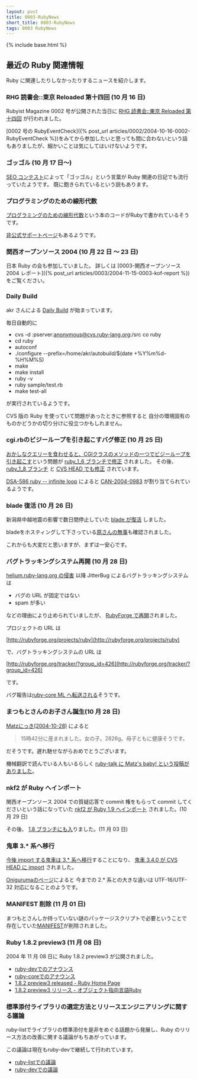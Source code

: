 ```yaml
---
layout: post
title: 0003-RubyNews
short_title: 0003-RubyNews
tags: 0003 RubyNews
---
```

{% include base.html %}


## 最近の Ruby 関連情報

Ruby に関連したりしなかったりするニュースを紹介します。

### RHG 読書会::東京 Reloaded 第十四回 (10 月 16 日)

Rubyist Magazine 0002 号が公開された当日に
[RHG 読書会::東京 Reloaded 第十四回](http://pub.cozmixng.org/~the-rwiki/rw-cgi.rb?cmd=view;name=RHG%C6%C9%BD%F1%B2%F1%3A%3A%C5%EC%B5%FE+Reloaded#a.c2.e8.bd.bd.bb.cd.b2.f3)
が行われました。

[0002 号の RubyEventCheck]({% post_url articles/0002/2004-10-16-0002-RubyEventCheck %})をみてから参加したいと思っても間に合わないという話もありましたが、細かいことは気にしてはいけないようです。

### ゴッゴル (10 月 17 日〜)

[SEO コンテスト](http://www.seo-association.com/)によって「ゴッゴル」という言葉が Ruby 関連の日記でも流行っていたようです。
既に飽きられているという説もあります。

### プログラミングのための線形代数

[プログラミングのための線形代数](http://ssl.ohmsha.co.jp/cgi-bin/menu.cgi?ISBN=4-274-06578-2)という本のコードがRubyで書かれているそうです。

[非公式サポートページ](http://wiki.fdiary.net/lacs/)もあるようです。

### 関西オープンソース 2004 (10 月 22 日 〜 23 日)

日本 Ruby の会も参加していました。
詳しくは [0003-関西オープンソース 2004 レポート]({% post_url articles/0003/2004-11-15-0003-kof-report %})をご覧ください。

### Daily Build

akr さんによる
[Daily Build](http://www.rubyist.net/~akr/)
が始まっています。

毎日自動的に

* cvs -d :pserver:anonymous@cvs.ruby-lang.org:/src co ruby
* cd ruby
* autoconf
* ./configure --prefix=/home/akr/autobuild/$(date +%Y%m%d-%H%M%S)
* make
* make install
* ruby -v
* ruby sample/test.rb
* make test-all


が実行されているようです。

CVS 版の Ruby を使っていて問題があったときに参照すると
自分の環境固有のものかどうかの切り分けに役立つかもしれません。

### cgi.rbのビジーループを引き起こすバグ修正 (10 月 25 日)

[おかしなクエリーを食わせると、CGIクラスのメソッドの一つでビジーループを引き起こす](http://enbug.tdiary.net/20041023.html#p03)という問題が
[ruby_1_6 ブランチで修正](http://www.ruby-lang.org/cgi-bin/cvsweb.cgi/ruby/lib/cgi.rb?cvsroot=src&r1=1.23.2.17&r2=1.23.2.18)
されました。
その後、
[ruby_1_8 ブランチ](http://www.ruby-lang.org/cgi-bin/cvsweb.cgi/ruby/lib/cgi.rb?cvsroot=src&r1=1.68.2.6&r2=1.68.2.7)
と
[CVS HEAD でも修正](http://www.ruby-lang.org/cgi-bin/cvsweb.cgi/ruby/lib/cgi.rb?cvsroot=src&r1=1.76&r2=1.77)
されています。

[DSA-586 ruby -- infinite loop](http://www.jp.debian.org/security/2004/dsa-586)
によると
[CAN-2004-0983](http://cve.mitre.org/cgi-bin/cvename.cgi?name=CAN-2004-0983)
が割り当てられているようです。

### blade 復活 (10 月 26 日)

新潟県中越地震の影響で数日間停止していた
[blade が復活](http://blade.nagaokaut.ac.jp/cgi-bin/scat.rb/ruby/ruby-list/40134)
しました。

bladeをホスティングして下さっている[原さんの無事](http://blade.nagaokaut.ac.jp/cgi-bin/scat.rb/ruby/ruby-list/40134)も確認されました。

これからも大変だと思いますが、まずは一安心です。

### バグトラッキングシステム再開 (10 月 28 日)

[helium.ruby-lang.org の侵害](http://www.ruby-lang.org/ja/20040726.html)
以降 JitterBug によるバグトラッキングシステムは

* バグの URL が固定ではない
* spam が多い


などの理由により止められていましたが、
[RubyForge で再開](http://blade.nagaokaut.ac.jp/cgi-bin/scat.rb/ruby/ruby-core/3589)されました。

プロジェクトの URL は

[http://rubyforge.org/projects/ruby](http://rubyforge.org/projects/ruby)

で、バグトラッキングシステムの URL は

[http://rubyforge.org/tracker/?group_id=426](http://rubyforge.org/tracker/?group_id=426)

です。

バグ報告は[ruby-core ML へ転送される](http://blade.nagaokaut.ac.jp/cgi-bin/scat.rb/ruby/ruby-core/3603)そうです。

### まつもとさんのお子さん誕生(10 月 28 日)

[Matzにっき(2004-10-28)](http://www.rubyist.net/~matz/20041028.html#p02)
によると

> 15時42分に産まれました。女の子。2826g。母子ともに健康そうです。


だそうです。遅れ馳せながらおめでとうございます。

機械翻訳で読んでいる人もいるらしく
[ruby-talk に Matz's baby! という投稿がありました](http://blade.nagaokaut.ac.jp/cgi-bin/scat.rb/ruby/ruby-talk/118142)。

### nkf2 が Ruby へインポート

関西オープンソース 2004 での質疑応答で commit 権をもらって commit してくださいという話になっていた
[nkf2 が Ruby 1.9 へインポート](http://blade.nagaokaut.ac.jp/cgi-bin/scat.rb/ruby/ruby-dev/24595)
されました。(10 月 29 日)

その後、
[1.8 ブランチにも入](http://blade.nagaokaut.ac.jp/cgi-bin/scat.rb/ruby/ruby-dev/24698)りました。(11 月 03 日)

### 鬼車 3.* 系へ移行

[今後 import する鬼車は 3.* 系へ移行](http://blade.nagaokaut.ac.jp/cgi-bin/scat.rb/ruby/ruby-dev/24651)することになり、
[鬼車 3.4.0 が CVS HEAD に import](http://blade.nagaokaut.ac.jp/cgi-bin/scat.rb/ruby/ruby-dev/24709)
されました。

[Onigurumaのページ](http://www.geocities.jp/kosako1/oniguruma/)によると
今までの 2.* 系との大きな違いは UTF-16/UTF-32 対応になることのようです。

### MANIFEST 削除 (11 月 01 日)

まつもとさんしか持っていない謎のパッケージスクリプトで必要ということで
存在していた[MANIFEST](http://blade.nagaokaut.ac.jp/cgi-bin/scat.rb/ruby/ruby-dev/24661)が削除されました。

### Ruby 1.8.2 preview3 (11 月 08 日)

2004 年 11 月 08 日に Ruby 1.8.2 preview3 が公開されました。

* [ruby-devでのアナウンス](http://blade.nagaokaut.ac.jp/cgi-bin/scat.rb/ruby/ruby-dev/24740)
* [ruby-coreでのアナウンス](http://blade.nagaokaut.ac.jp/cgi-bin/scat.rb/ruby/ruby-core/3694)
* [1.8.2 preview3 released - Ruby Home Page](http://www.ruby-lang.org/en/20041108.html)
* [1.8.2 preview3 リリース - オブジェクト指向言語Ruby](http://www.ruby-lang.org/ja/20041108.html)


### 標準添付ライブラリの選定方法とリリースエンジニアリングに関する議論

ruby-listでライブラリの標準添付を是非をめぐる話題から発展し、Ruby のリリース方法の改善に関する議論がもちあがっています。

この議論は現在もruby-devで継続して行われています。

* [ruby-listでの議論](http://blade.nagaokaut.ac.jp/cgi-bin/vframe.rb/ruby/ruby-list/40196?40144-40301)
* [ruby-devでの議論](http://blade.nagaokaut.ac.jp/cgi-bin/vframe.rb/ruby/ruby-dev/24804?24649-24844)



